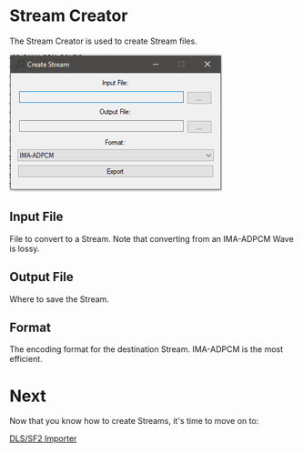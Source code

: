 # Stream Creator
The Stream Creator is used to create Stream files.

![alt text](img/createStream.png "Stream Creator.")

## Input File
File to convert to a Stream. Note that converting from an IMA-ADPCM Wave is lossy.

## Output File
Where to save the Stream.

## Format
The encoding format for the destination Stream. IMA-ADPCM is the most efficient.

# Next
Now that you know how to create Streams, it's time to move on to:

[DLS/SF2 Importer](sf2DlsImporter.md)